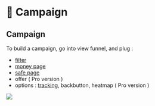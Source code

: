 # 🚀 Campaign

## Campaign

To build a campaign, go into view funnel, and plug :

* [filter](../filter-1/)
* [money page](../page/money.md)
* [safe page](../page/safe.md)
* offer \( Pro version \) 
* options : [tracking](tracker.md), backbutton, heatmap \( Pro version \) 

![](../../.gitbook/assets/cleanshot-2020-09-03-at-10.31.00-2x.png)

